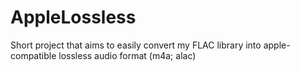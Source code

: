 # AppleLossless
Short project that aims to easily convert my FLAC library into apple-compatible lossless audio format (m4a; alac)
